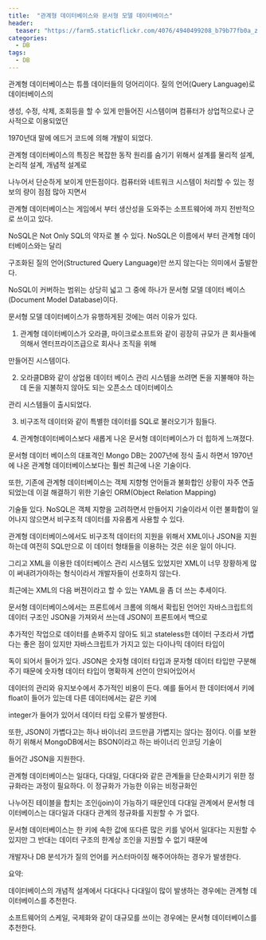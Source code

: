 ```yaml
---
title:  "관계형 데이터베이스와 문서형 모델 데이터베이스"
header:
  teaser: "https://farm5.staticflickr.com/4076/4940499208_b79b77fb0a_z.jpg"
categories: 
  - DB
tags:
  - DB
---
```

   관계형 데이터베이스는 튜플 데이터들의 덩어리이다. 질의 언어(Query Language)로 데이터베이스의
  
  생성, 수정, 삭제, 조회등을 할 수 있게 만들어진 시스템이며 컴퓨터가 상업적으로나 군사적으로 이용되었던
  
  1970년대 말에 에드거 코드에 의해 개발이 되었다.
  
   관계형 데이터베이스의 특징은 복잡한 동작 원리를 숨기기 위해서 설계를 물리적 설계, 논리적 설계, 개념적 설계로
   
  나누어서 단순하게 보이게 만든점이다. 컴퓨터와 네트워크 시스템이 처리할 수 있는 정보의 량이 점점 많아 지면서
  
  관계형 데이터베이스는 게임에서 부터 생산성을 도와주는 소프트웨어에 까지 전반적으로 쓰이고 있다.
  
   NoSQL은 Not Only SQL의 약자로 볼 수 있다. NoSQL은 이름에서 부터 관계형 데이터베이스와는 달리
   
  구조화된 질의 언어(Structured Query Language)만 쓰지 않는다는 의미에서 출발한다.
  
  NoSQL이 커버하는 범위는 상당히 넓고 그 중에 하나가 문서형 모델 데이터 베이스(Document Model Database)이다.
  
   문서형 모델 데이터베이스가 유행하게된 것에는 여러 이유가 있다.
   
  1. 관계형 데이터베이스가 오라클, 마이크로소프트와 같이 굉장히 규모가 큰 회사들에 의해서 엔터프라이즈급으로 회사나 조직을 위해

  만들어진 시스템이다.
  
  2. 오라클DB와 같이 상업용 데이터 베이스 관리 시스템을 쓰려면 돈을 지불해야 하는데 돈을 지불하지 않아도 되는 오픈소스 데이터베이스

  관리 시스템들이 출시되었다.
  
  3. 비구조적 데이터와 같이 특별한 데이터를 SQL로 불러오기가 힘들다.
  
  4. 관계형데이터베이스보다 새롭게 나온 문서형 데이터베이스가 더 힙하게 느껴졌다.
  
  문서형 데이터 베이스의 대표격인 Mongo DB는 2007년에 정식 출시 하면서 1970년에 나온 관계형 데이터베이스보다는 훨씬 최근에 나온 기술이다.
  
   또한, 기존에 관계형 데이터베이스는 객체 지향형 언어들과 불화합인 상황이 자주 연출되었는데 이걸 해결하기 위한 기술인 ORM(Object Relation Mapping)
   
  기술들 있다. NoSQL은 객체 지향을 고려하면서 만들어지 기술이라서 이런 불화합이 일어나지 않으면서 비구조적 데이터를 자유롭게 사용할 수 있다.
  
   관계형 데이터베이스에서도 비구조적 데이터의 지원을 위해서 XML이나 JSON을 지원하는데 여전히 SQL만으로 이 데이터 형태들을 이용하는 것은 쉬운 일이 아니다.
   
  그리고 XML을 이용한 데이터베이스 관리 시스템도 있었지만 XML이 너무 장황하게 많이 써내려가야하는 형식이라서 개발자들이 선호하지 않는다.
  
  최근에는 XML의 다음 버젼이라고 할 수 있는 YAML을 좀 더 쓰는 추세이다.
  
   문서형 데이터베이스에서는 프론트에서 크롬에 의해서 확립된 언어인 자바스크립트의 데이터 구조인 JSON을 가져와서 쓰는데 JSON이 프론트에서 백으로
   
  추가적인 작업으로 데이터를 손봐주지 않아도 되고 stateless한 데이터 구조라서 가볍다는 좋은 점이 있지만 자바스크립트가 가지고 있는 다이나믹 데이터 타입이
  
  독이 되어서 들어가 있다. JSON은 숫자형 데이터 타입과 문자형 데이터 타입만 구분해 주기 때문에 숫자형 데이터 타입이 명확하게 선언이 안되어있어서
  
  데이터의 관리와 유지보수에서 추가적인 비용이 든다. 예를 들어서 한 데이터에서 키에 float이 들어가 있는데 다른 데이터에서는 같은 키에
  
  integer가 들어가 있어서 데이터 타입 오류가 발생한다.
  
   또한, JSON이 가볍다고는 하나 바이너리 코드만큼 가볍지는 않다는 점이다. 이를 보완하기 위해서 MongoDB에서는 BSON이라고 하는 바이너리 인코딩 기술이
   
  들어간 JSON을 지원한다.
  
  
   관계형 데이터베이스는 일대다, 다대일, 다대다와 같은 관계들을 단순화시키기 위한 정규화라는 과정이 필요하다. 이 정규화가 가능한 이유는 비정규화인
   
  나누어진 테이블을 합치는 조인(join)이 가능하기 때문인데 다대일 관계에서 문서형 데이터베이스는 대다일과 다대다 관계의 정규화를 지원할 수 가 없다. 
  
  문서형 데이터베이스는 한 키에 속한 값에 또다른 많은 키를 넣어서 일대다는 지원할 수 있지만 그 반대는 데이터 구조의 한계상 조인을 지원할 수 없기 때문에 
  
  개발자나 DB 분석가가 질의 언어를 커스터마이징 해주어야하는 경우가 발생한다.
  
  
  요약:
  
   데이터베이스의 개념적 설계에서 다대다나 다대일이 많이 발생하는 경우에는 관계형 데이터베이스를 추천한다. 
   
   소프트웨어의 스케일, 국제화와 같이 대규모를 쓰이는 경우에는 문서형 데이터베이스를 추천한다.
   
  
[^posts]: Footnote test.
